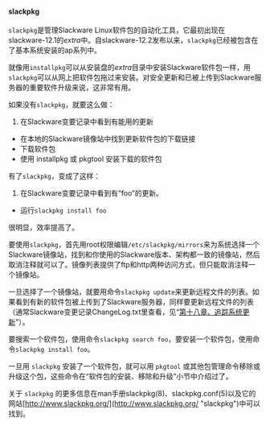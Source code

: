 #### slackpkg

`slackpkg`是管理Slackware Linux软件包的自动化工具，它最初出现在slackware-12.1的*extra*中。自slackware-12.2发布以来，`slackpkg`已经被包含在了基本系统安装的ap系列中。

就像用`installpkg`可以从安装盘的*extra*目录中安装Slackware软件包一样，用`slackpkg`可以从网上把软件包拖过来安装。对安全更新和已被上传到Slackware服务器的重要软件升级来说，这非常有用。

如果没有`slackpkg`，就要这么做：

1. 在Slackware变要记录中看到有能用的更新
+ 在本地的Slackware镜像站中找到更新软件包的下载链接
+ 下载软件包
+ 使用 installpkg 或 pkgtool 安装下载的软件包

有了`slackpkg`，变成了这样：

1. 在Slackware变要记录中看到有“foo”的更新。
+ 运行`slackpkg install foo`

很明显，效率提高了。

要使用`slackpkg`，首先用root权限编辑`/etc/slackpkg/mirrors`来为系统选择一个Slackware镜像站，找到和你使用的Slackware版本、架构都一致的镜像站，然后取消注释就可以了。镜像列表提供了ftp和http两种访问方式，但只能取消注释一个镜像站。

一旦选择了一个镜像站，就要用命令`slackpkg update`来更新远程文件的列表。如果看到有新的软件包被上传到了Slackware服务器，同样要更新远程文件的列表（通常Slackware变更记录ChangeLog.txt里查看，见“[第十八章、追踪系统更新](../../chapter_18/README.md)”）。

要搜索一个软件包，使用命令`slackpkg search foo`，要安装一个软件包，使用命令`slackpkg install foo`。

一旦用 `slackpkg` 安装了一个软件包，就可以用 `pkgtool` 或其他包管理命令移除或升级这个包，这些命令在“软件包的安装、移除和升级”小节中介绍过了。

关于 `slackpkg` 的更多信息在man手册slackpkg(8)、slackpkg.conf(5)以及它的网站[http://www.slackpkg.org/](http://www.slackpkg.org/ "slackpkg")中可以找到。



